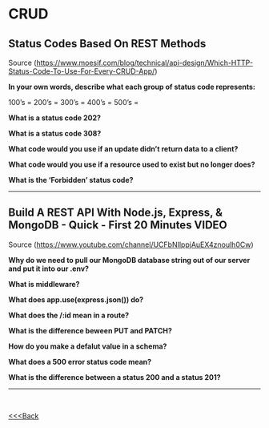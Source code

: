 # CRUD

## Status Codes Based On REST Methods

Source (https://www.moesif.com/blog/technical/api-design/Which-HTTP-Status-Code-To-Use-For-Every-CRUD-App/)

**In your own words, describe what each group of status code represents:**

100’s =
200’s =
300’s =
400’s =
500’s =

**What is a status code 202?**

**What is a status code 308?**

**What code would you use if an update didn’t return data to a client?**

**What code would you use if a resource used to exist but no longer does?**

**What is the ‘Forbidden’ status code?**

---

## Build A REST API With Node.js, Express, & MongoDB - Quick - First 20 Minutes VIDEO

Source (https://www.youtube.com/channel/UCFbNIlppjAuEX4znoulh0Cw)

**Why do we need to pull our MongoDB database string out of our server and put it into our .env?**

**What is middleware?**

**What does app.use(express.json()) do?**

**What does the /:id mean in a route?**

**What is the difference beween PUT and PATCH?**

**How do you make a defalut value in a schema?**

**What does a 500 error status code mean?**

**What is the difference between a status 200 and a status 201?**

---

<br>

[<<<Back](README.md)  
